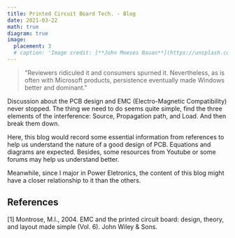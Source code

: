 ```yaml
---
title: Printed Circuit Board Tech. - Blog
date: 2021-03-22
math: true
diagram: true
image:
  placement: 3
  # caption: 'Image credit: [**John Moeses Bauan**](https://unsplash.com/photos/OGZtQF8iC0g)'
---
```

> "Reviewers ridiculed it and consumers spurned it. Nevertheless, as is often with Microsoft products, persistence eventually made Windows better and dominant."

Discussion about the PCB design and EMC (Electro-Magnetic Compatibility) never stopped. The thing we need to do seems quite simple, find the three elements of the interference: Source, Propagation path, and Load. And then break them down.

Here, this blog would record some essential information from references to help us understand the nature of a good design of PCB. Equations and diagrams are expected. Besides, some resources from Youtube or some forums may help us understand better. 

Meanwhile, since I major in Power Eletronics, the content of this blog might have a closer relationship to it than the others.


## References
[1] Montrose, M.I., 2004. EMC and the printed circuit board: design, theory, and layout made simple (Vol. 6). John Wiley & Sons.